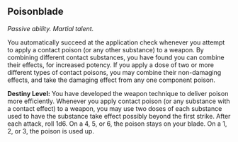 ## Poisonblade

_Passive ability. Martial talent._

You automatically succeed at the application check whenever you attempt to apply a contact poison (or any other substance) to a weapon.
By combining different contact substances, you have found you can combine their effects, for increased potency. If you apply a dose of two or more different types of contact poisons, you may combine their non-damaging effects, and take the damaging effect from any one component poison.

**Destiny Level:**
You have developed the weapon technique to deliver poison more efficiently. Whenever you apply contact poison (or any substance with a contact effect) to a weapon, you may use two doses of each substance used to have the substance take effect possibly beyond the first strike. After each attack, roll 1d6. On a 4, 5, or 6, the poison stays on your blade. On a 1, 2, or 3, the poison is used up.

